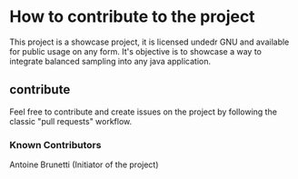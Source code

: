 # How to contribute to the project

This project is a showcase project, it is licensed undedr GNU and available for public usage on any form. It's objective is to showcase a way to integrate balanced sampling into any java application.

## contribute

Feel free to contribute and create issues on the project by following the classic "pull requests" workflow.

### Known Contributors

Antoine Brunetti (Initiator of the project)
